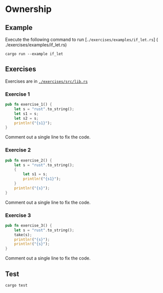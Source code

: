 # Ownership

## Example

Execute the following command to run [`./exercises/examples/if_let.rs`] ( ./exercises/examples/if_let.rs)

```shell
cargo run --example if_let
```

## Exercises

Exercises are in [`./exercises/src/lib.rs`](./exercises/src/lib.rs)

### Exercise 1

```rust
pub fn exercise_1() {
    let s = "rust".to_string();
    let s1 = s;
    let s2 = s;
    println!("{s1}");
}

```

Comment out a single line to fix the code.

### Exercise 2

```rust
pub fn exercise_2() {
    let s = "rust".to_string();
    {
        let s1 = s;
        println!("{s1}");
    }
    println!("{s}");
}
```

Comment out a single line to fix the code.

### Exercise 3

```rust
pub fn exercise_3() {
    let s = "rust".to_string();
    take(s);
    println!("{s}");
    println!("{s}");
}
```

Comment out a single line to fix the code.

## Test

```shell
cargo test
```
